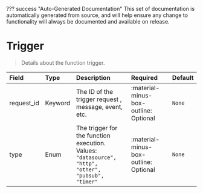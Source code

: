 ??? success "Auto-Generated Documentation"
    This set of documentation is automatically generated from source, and will help ensure any change to functionality will always be documented and available on release.

# Trigger

> Details about the function trigger.

| Field | Type | Description | Required | Default |
| :--- | :--- | :--- | :--- | :--- |
| request_id | Keyword | The ID of the trigger request , message, event, etc. | :material-minus-box-outline: Optional | `None` |
| type | Enum | The trigger for the function execution.<br>Values:<br>`"datasource", "http", "other", "pubsub", "timer"` | :material-minus-box-outline: Optional | `None` |
